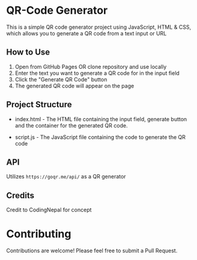 # QR-Code Generator

This is a simple QR code generator project using JavaScript, HTML & CSS, which allows you to generate a QR code from a text input or URL

## How to Use
1. Open from GitHub Pages OR clone repository and use locally
2. Enter the text you want to generate a QR code for in the input field
3. Click the "Generate QR Code" button
4. The generated QR code will appear on the page

## Project Structure
- index.html - The HTML file containing the input field, generate button and the container for the generated QR code.

- script.js - The JavaScript file containing the code to generate the QR code

## API
Utilizes `https://goqr.me/api/` as a QR generator

## Credits
Credit to CodingNepal for concept

# Contributing
Contributions are welcome! Please feel free to submit a Pull Request.
